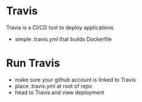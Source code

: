 # Travis

Travis is a CI/CD tool to deploy applications.

- simple .travis.yml that builds Dockerfile

# Run Travis
- make sure your github account is linked to Travis
- place .travis.yml at root of repo
- head to Travis and view deployment
